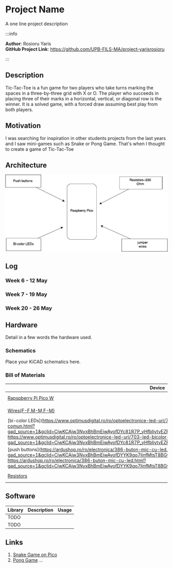 # Project Name
A one line project description

:::info 

**Author**: Rosioru Yaris \
**GitHub Project Link**: https://github.com/UPB-FILS-MA/project-yarisrosioru

:::

## Description

Tic-Tac-Toe is a fun game for two players who take turns marking the spaces in a three-by-three grid with X or O. The player who succeeds in placing three of their marks in a horizontal, vertical, or diagonal row is the winner. It is a solved game, with a forced draw assuming best play from both players.

## Motivation

I was searching for inspiration in other students projects from the last years and I saw mini-games such as Snake or Pong Game.
That's when I thought to create a game of Tic-Tac-Toe

## Architecture 

![architecture](architecture.png)

## Log

<!-- write every week your progress here -->

### Week 6 - 12 May

### Week 7 - 19 May

### Week 20 - 26 May

## Hardware

Detail in a few words the hardware used.

### Schematics

Place your KiCAD schematics here.

### Bill of Materials

<!-- Fill out this table with all the hardware components that you might need.

The format is 
```
| [Device](link://to/device) | This is used ... | [price](link://to/store) |

```

-->

| Device | Usage | Price |
|--------|--------|-------|
| [Rapspberry Pi Pico W](https://www.raspberrypi.com/documentation/microcontrollers/raspberry-pi-pico.html) | The microcontroller | [35 RON](https://www.optimusdigital.ro/en/raspberry-pi-boards/12394-raspberry-pi-pico-w.html) |
|[Wires(F-F,M-M,F-M)](https://www.sudatel.sd/storage/2019/12/JUMPER-WIRE-SPECIFICATION.pdf) | Wire Connection | [19 RON]|
|[bi-color LEDs](https://www.optimusdigital.ro/ro/optoelectronice-led-uri/703-led-bicolor-de-3-mm-rosu-si-verde-cu-anod-comun.html?gad_source=1&gclid=CjwKCAjw3NyxBhBmEiwAyofDYc81R7P_yHfbliytvEZRX8mVyFCPob2bFMxJdQO0Cd3gmfWZPT0ftxoC6F0QAvD_BwE https://www.optimusdigital.ro/ro/optoelectronice-led-uri/703-led-bicolor-de-3-mm-rosu-si-verde-cu-anod-comun.html?gad_source=1&gclid=CjwKCAjw3NyxBhBmEiwAyofDYc81R7P_yHfbliytvEZRX8mVyFCPob2bFMxJdQO0Cd3gmfWZPT0ftxoC6F0QAvD_BwE) | input ||[3.11 RON](https://www.optimusdigital.ro/ro/optoelectronice-led-uri/703-led-bicolor-de-3-mm-rosu-si-verde-cu-anod-comun.html?gad_source=1&gclid=CjwKCAjw3NyxBhBmEiwAyofDYc81R7P_yHfbliytvEZRX8mVyFCPob2bFMxJdQO0Cd3gmfWZPT0ftxoC6F0QAvD_BwE%20https://www.optimusdigital.ro/ro/optoelectronice-led-uri/703-led-bicolor-de-3-mm-rosu-si-verde-cu-anod-comun.html?gad_source=1&gclid=CjwKCAjw3NyxBhBmEiwAyofDYc81R7P_yHfbliytvEZRX8mVyFCPob2bFMxJdQO0Cd3gmfWZPT0ftxoC6F0QAvD_BwE)|
|[push buttons](https://ardushop.ro/ro/electronica/386-buton-mic-cu-led.html?gad_source=1&gclid=CjwKCAjw3NyxBhBmEiwAyofDYYK9qo7IjnfMtsT8BGwhPxeqLLjScYG8FjmfC1KhMvf__CtSuMIWHxoCyFEQAvD_BwE https://ardushop.ro/ro/electronica/386-buton-mic-cu-led.html?gad_source=1&gclid=CjwKCAjw3NyxBhBmEiwAyofDYYK9qo7IjnfMtsT8BGwhPxeqLLjScYG8FjmfC1KhMvf__CtSuMIWHxoCyFEQAvD_BwE)| Input | [3,19 RON](https://ardushop.ro/ro/electronica/386-buton-mic-cu-led.html?gad_source=1&gclid=CjwKCAjw3NyxBhBmEiwAyofDYYK9qo7IjnfMtsT8BGwhPxeqLLjScYG8FjmfC1KhMvf__CtSuMIWHxoCyFEQAvD_BwE%20https://ardushop.ro/ro/electronica/386-buton-mic-cu-led.html?gad_source=1&gclid=CjwKCAjw3NyxBhBmEiwAyofDYYK9qo7IjnfMtsT8BGwhPxeqLLjScYG8FjmfC1KhMvf__CtSuMIWHxoCyFEQAvD_BwE)|
|[Resistors](https://ro.farnell.com/multicomp-pro/mcmf0w4ff3300a50/metal-film-resistor-330-ohm-250mw/dp/1126972)| Wiring | [2 RON](https://ro.farnell.com/multicomp-pro/mcmf0w4ff3300a50/metal-film-resistor-330-ohm-250mw/dp/1126972)|


## Software

| Library | Description | Usage |
|---------|-------------|-------|
| TODO |
| TODO |

## Links

<!-- Add a few links that inspired you and that you think you will use for your project -->

1. [Snake Game on Pico](https://www.youtube.com/watch?v=5r_6mbYlLVo)
2. [Pong Game](https://www.youtube.com/watch?v=7DlhFy_pxAk)
...
